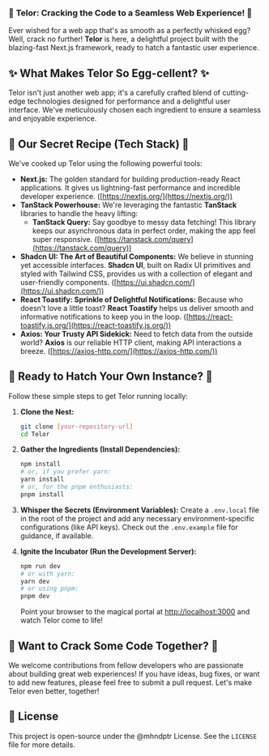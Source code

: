 ### 🥚 **Telor: Cracking the Code to a Seamless Web Experience!** 🥚

Ever wished for a web app that's as smooth as a perfectly whisked egg? Well, crack no further! **Telor** is here, a delightful project built with the blazing-fast Next.js framework, ready to hatch a fantastic user experience.

## ✨ What Makes Telor So Egg-cellent? ✨

Telor isn't just another web app; it's a carefully crafted blend of cutting-edge technologies designed for performance and a delightful user interface. We've meticulously chosen each ingredient to ensure a seamless and enjoyable experience.

## 🍳 Our Secret Recipe (Tech Stack) 🍳

We've cooked up Telor using the following powerful tools:

- **Next.js:** The golden standard for building production-ready React applications. It gives us lightning-fast performance and incredible developer experience. ([https://nextjs.org/](https://nextjs.org/))
- **TanStack Powerhouse:** We're leveraging the fantastic **TanStack** libraries to handle the heavy lifting:
  - **TanStack Query:** Say goodbye to messy data fetching! This library keeps our asynchronous data in perfect order, making the app feel super responsive. ([https://tanstack.com/query](https://tanstack.com/query))
- **Shadcn UI: The Art of Beautiful Components:** We believe in stunning yet accessible interfaces. **Shadcn UI**, built on Radix UI primitives and styled with Tailwind CSS, provides us with a collection of elegant and user-friendly components. ([https://ui.shadcn.com/](https://ui.shadcn.com/))
- **React Toastify: Sprinkle of Delightful Notifications:** Because who doesn't love a little toast? **React Toastify** helps us deliver smooth and informative notifications to keep you in the loop. ([https://react-toastify.js.org/](https://react-toastify.js.org/))
- **Axios: Your Trusty API Sidekick:** Need to fetch data from the outside world? **Axios** is our reliable HTTP client, making API interactions a breeze. ([https://axios-http.com/](https://axios-http.com/))

## 🚀 Ready to Hatch Your Own Instance? 🚀

Follow these simple steps to get Telor running locally:

1.  **Clone the Nest:**

    ```bash
    git clone [your-repository-url]
    cd Telor
    ```

2.  **Gather the Ingredients (Install Dependencies):**

    ```bash
    npm install
    # or, if you prefer yarn:
    yarn install
    # or, for the pnpm enthusiasts:
    pnpm install
    ```

3.  **Whisper the Secrets (Environment Variables):**
    Create a `.env.local` file in the root of the project and add any necessary environment-specific configurations (like API keys). Check out the `.env.example` file for guidance, if available.

4.  **Ignite the Incubator (Run the Development Server):**

    ```bash
    npm run dev
    # or with yarn:
    yarn dev
    # or using pnpm:
    pnpm dev
    ```

    Point your browser to the magical portal at [http://localhost:3000](http://localhost:3000) and watch Telor come to life!

## 🤝 Want to Crack Some Code Together? 🤝

We welcome contributions from fellow developers who are passionate about building great web experiences! If you have ideas, bug fixes, or want to add new features, please feel free to submit a pull request. Let's make Telor even better, together!

## 📜 License

This project is open-source under the @mhndptr License. See the `LICENSE` file for more details.
